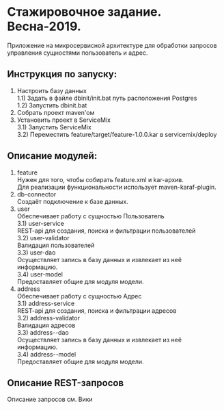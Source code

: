 # Стажировочное задание. Весна-2019.
Приложение на микросервисной архитектуре для обработки запросов управления сущностями пользователь и адрес. 
## Инструкция по запуску:  
1) Настроить базу данных  
  1.1) Задать в файле dbinit/init.bat путь расположения Postgres  
  1.2) Запустить dbinit.bat
2) Собрать проект maven'ом
3) Установить проект в ServiceMix  
  3.1) Запустить ServiceMix  
  3.2) Переместить feature/target/feature-1.0.0.kar в servicemix/deploy  


## Описание модулей:  
  1) feature  
    Нужен для того, чтобы собирать feature.xml и kar-архив.  
    Для реализации функциональности использует maven-karaf-plugin.
  2) db-connector  
    Создаёт подключение к базе данных.  
  3) user  
    Обеспечивает работу с сущностью Пользователь  
    3.1) user-service  
      REST-api для создания, поиска и фильтрации пользователей  
    3.2) user-validator  
      Валидация пользователей  
    3.3) user-dao  
      Осуществляет запись в базу данных и извлекает из неё информацию.  
    3.4) user-model  
      Предоставляет общие для модуля модели.  
  4) address  
    Обеспечивает работу с сущностью Адрес  
    3.1) address-service  
      REST-api для создания, поиска и фильтрации адресов  
    3.2) address-validator  
      Валидация адресов  
    3.3) address--dao  
      Осуществляет запись в базу данных и извлекает из неё информацию.  
    3.4) address--model  
      Предоставляет общие для модуля модели.  

## Описание REST-запросов

Описание запросов см. Вики
